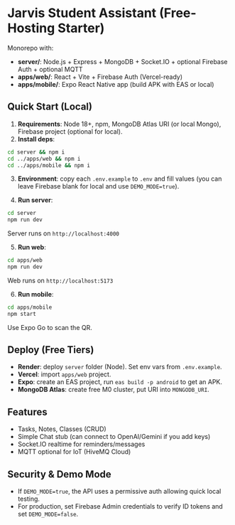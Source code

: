 # Jarvis Student Assistant (Free-Hosting Starter)

Monorepo with:
- **server/**: Node.js + Express + MongoDB + Socket.IO + optional Firebase Auth + optional MQTT
- **apps/web/**: React + Vite + Firebase Auth (Vercel-ready)
- **apps/mobile/**: Expo React Native app (build APK with EAS or local)

## Quick Start (Local)

1) **Requirements**: Node 18+, npm, MongoDB Atlas URI (or local Mongo), Firebase project (optional for local).
2) **Install deps**:
```bash
cd server && npm i
cd ../apps/web && npm i
cd ../apps/mobile && npm i
```
3) **Environment**: copy each `.env.example` to `.env` and fill values (you can leave Firebase blank for local and use `DEMO_MODE=true`).

4) **Run server**:
```bash
cd server
npm run dev
```
Server runs on `http://localhost:4000`

5) **Run web**:
```bash
cd apps/web
npm run dev
```
Web runs on `http://localhost:5173`

6) **Run mobile**:
```bash
cd apps/mobile
npm start
```
Use Expo Go to scan the QR.

## Deploy (Free Tiers)

- **Render**: deploy `server` folder (Node). Set env vars from `.env.example`.
- **Vercel**: import `apps/web` project.
- **Expo**: create an EAS project, run `eas build -p android` to get an APK.
- **MongoDB Atlas**: create free M0 cluster, put URI into `MONGODB_URI`.

## Features

- Tasks, Notes, Classes (CRUD)
- Simple Chat stub (can connect to OpenAI/Gemini if you add keys)
- Socket.IO realtime for reminders/messages
- MQTT optional for IoT (HiveMQ Cloud)

## Security & Demo Mode

- If `DEMO_MODE=true`, the API uses a permissive auth allowing quick local testing.
- For production, set Firebase Admin credentials to verify ID tokens and set `DEMO_MODE=false`.
